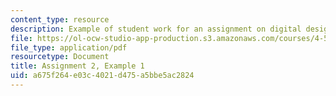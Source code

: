 ```yaml
---
content_type: resource
description: Example of student work for an assignment on digital design and fabrication.
file: https://ol-ocw-studio-app-production.s3.amazonaws.com/courses/4-510-digital-design-fabrication-fall-2008/a675f264e03c4021d475a5bbe5ac2824_assn2_example1.pdf
file_type: application/pdf
resourcetype: Document
title: Assignment 2, Example 1
uid: a675f264-e03c-4021-d475-a5bbe5ac2824
---
```

